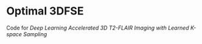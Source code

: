 # Optimal 3DFSE

Code for *Deep Learning Accelerated 3D T2-FLAIR Imaging with Learned K-space Sampling*
